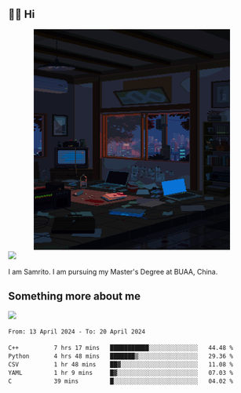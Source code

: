 ## 👋🏻 Hi

<div align="center">
<img alt="GIF" src="https://github.com/xiangsam/xiangsam/blob/271390e4ab50820a4594e3cb94b7ffaa6293de72/0_0EUAvTumWsRa2k6F.gif" width=400 height=450/>
</div>

<a href="https://github.com/xiangsam">
  <img src="https://komarev.com/ghpvc/?username=xiangsam&style=flat-square" />
</a>

I am Samrito. I am pursuing my Master's Degree at BUAA, China.


## Something more about me
<a href="https://github.com/xiangsam">
  <img src="https://github-readme-stats.vercel.app/api?username=xiangsam&show_icons=true&hide_border=true" />
</a>

<!--
<a href="https://github.com/xiangsam">
  <img src="https://github-readme-stats.vercel.app/api/top-langs/?username=xiangsam&layout=compact" />
</a>
-->

<!--START_SECTION:waka-->

```txt
From: 13 April 2024 - To: 20 April 2024

C++          7 hrs 17 mins   ███████████░░░░░░░░░░░░░░   44.48 %
Python       4 hrs 48 mins   ███████▒░░░░░░░░░░░░░░░░░   29.36 %
CSV          1 hr 48 mins    ██▓░░░░░░░░░░░░░░░░░░░░░░   11.08 %
YAML         1 hr 9 mins     █▓░░░░░░░░░░░░░░░░░░░░░░░   07.03 %
C            39 mins         █░░░░░░░░░░░░░░░░░░░░░░░░   04.02 %
```

<!--END_SECTION:waka-->

<!---
xiangsam/xiangsam is a ✨ special ✨ repository because its `README.md` (this file) appears on your GitHub profile.
You can click the Preview link to take a look at your changes.
--->
